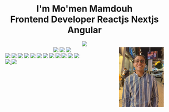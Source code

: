 <h1 align="center">I'm Mo'men Mamdouh<br>Frontend Developer Reactjs Nextjs Angular</h1>

<div align="center">
  <img src="https://visitor-badge.laobi.icu/badge?page_id=Momen-Mamdouh.Momen-Mamdouh&left_color=darkgrey&right_color=yellow&left_text=Profile%20Views" />
</div>

<img align="right" height="190" src="assets/profile.jpg" />

<div align="center">
  <img src="https://github-readme-stats.vercel.app/api?username=Momen-Mamdouh&show_icons=true&count_private=true&theme=react&hide_border=false" height="150" />
  <img src="https://github-readme-streak-stats.herokuapp.com/?user=Momen-Mamdouh&theme=react&hide_border=false" height="150" />
  <img src="https://github-readme-stats.vercel.app/api/top-langs?username=Momen-Mamdouh&layout=compact&theme=react&hide_border=false" height="150" />
</div>

<div align="left">
  <img src="https://cdn.jsdelivr.net/gh/devicons/devicon/icons/javascript/javascript-original.svg" height="30" />
  <img src="https://cdn.jsdelivr.net/gh/devicons/devicon/icons/typescript/typescript-original.svg" height="30" />
  <img src="https://cdn.jsdelivr.net/gh/devicons/devicon/icons/react/react-original.svg" height="30" />
  <img src="https://cdn.jsdelivr.net/gh/devicons/devicon/icons/html5/html5-original.svg" height="30" />
  <img src="https://cdn.jsdelivr.net/gh/devicons/devicon/icons/css3/css3-original.svg" height="30" />
  <img src="https://cdn.jsdelivr.net/gh/devicons/devicon/icons/bootstrap/bootstrap-original.svg" height="30" />
  <img src="https://cdn.jsdelivr.net/gh/devicons/devicon/icons/git/git-original.svg" height="30" />
  <img src="https://cdn.jsdelivr.net/gh/devicons/devicon/icons/github/github-original.svg" height="30" />
  <img src="https://cdn.jsdelivr.net/gh/devicons/devicon/icons/jquery/jquery-original.svg" height="30" />
  <img src="https://cdn.jsdelivr.net/gh/devicons/devicon/icons/npm/npm-original-wordmark.svg" height="30" />
  <img src="https://cdn.jsdelivr.net/gh/devicons/devicon/icons/nextjs/nextjs-original.svg" height="30" />
  <img src="https://cdn.jsdelivr.net/gh/devicons/devicon/icons/angularjs/angularjs-original.svg" height="30" />
</div>

<div align="left">
  <a href="mailto:momenmamdouhw@gmail.com" target="_blank">
    <img src="https://img.shields.io/static/v1?message=Gmail&logo=gmail&color=D14836&logoColor=white&style=for-the-badge" height="35" />
  </a>
  <a href="https://www.linkedin.com/in/mo-men-mamdouh-aa5baa20a/" target="_blank">
    <img src="https://img.shields.io/static/v1?message=LinkedIn&logo=linkedin&color=0077B5&logoColor=white&style=for-the-badge" height="35" />
  </a>
</div>


